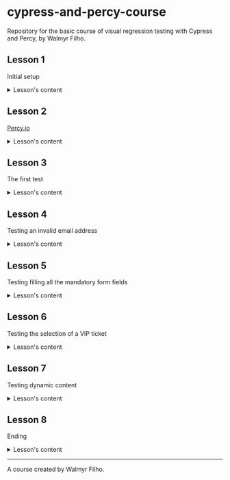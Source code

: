 # cypress-and-percy-course

Repository for the basic course of visual regression testing with Cypress and Percy, by Walmyr Filho.

## Lesson 1

Initial setup

<details>
  <summary>Lesson's content</summary>
    <br>- Git clone - git@github.com:wlsf82/cypress-and-percy-course.git<br>
    - Initializing a Node.js project - npm init -y<br>
    - Updating the test script - percy exec -- cypress run<br>
    - Installation - npm i cypress @percy/cypress -D<br>
    - Cypress' files and directories structure - npx cypress open<br>
    - Updating the .gitignore file - cypress/screenshots/ and cypress/videos/<br>
    - Configuring Percy to work with Cypress - https://docs.percy.io/docs/cypress<br>
    - Cypress docs - https://docs.cypress.io/guides/overview/why-cypress.html<br>
    - Percy docs - https://docs.percy.io/docs
</details>

## Lesson 2

[Percy.io](https://percy.io)

<details>
  <summary>Lesson's content</summary>
    <br>- Creating an account on percy.io<br>
    - Creating a project<br>
    - Exporting the project token
</details>

## Lesson 3

The first test

<details>
  <summary>Lesson's content</summary>
    <br>- Getting to know the application under test<br>
    - Creating the first visual regression test with Cypress & Percy<br>
    - Running the first test<br>
    - Approving the snapshot on Percy's dashboaard
</details>

## Lesson 4

Testing an invalid email address

<details>
  <summary>Lesson's content</summary>
    <br>- Writing the test<br>
    - Running the test<br>
    - Approving the snapshot on percy.io
</details>

## Lesson 5

Testing filling all the mandatory form fields

<details>
  <summary>Lesson's content</summary>
    <br>- Writing the test<br>
    - Running the test<br>
    - Approving the snapshot on percy.io
</details>

## Lesson 6

Testing the selection of a VIP ticket

<details>
  <summary>Lesson's content</summary>
    <br>- Writing the test<br>
    - Running the test<br>
    - Approving the snapshot on percy.io
</details>

## Lesson 7

Testing dynamic content

<details>
  <summary>Lesson's content</summary>
    <br>- The problem of dynamic content in visual regression testing<br>
    - Testing successfully submitting the form<br>
    - Running the test and aproving the snapshot on percy.io<br>
    - Re-running the tests and getting a false-negative result<br>
    - Dealing with dynamic content - https://docs.percy.io/docs/percy-specific-css<br>
    - Re-running the tests and approving the new snapshot on percy.io<br>
    - Re-running the tests without false-negative results
</details>

## Lesson 8

Ending

<details>
  <summary>Lesson's content</summary>
    <br>- Project docs - updating the README.md file<br>
    - Learnings summary<br>
    - Going beyond - #ReadTheDocs
</details>

___

A course created by Walmyr Filho.
